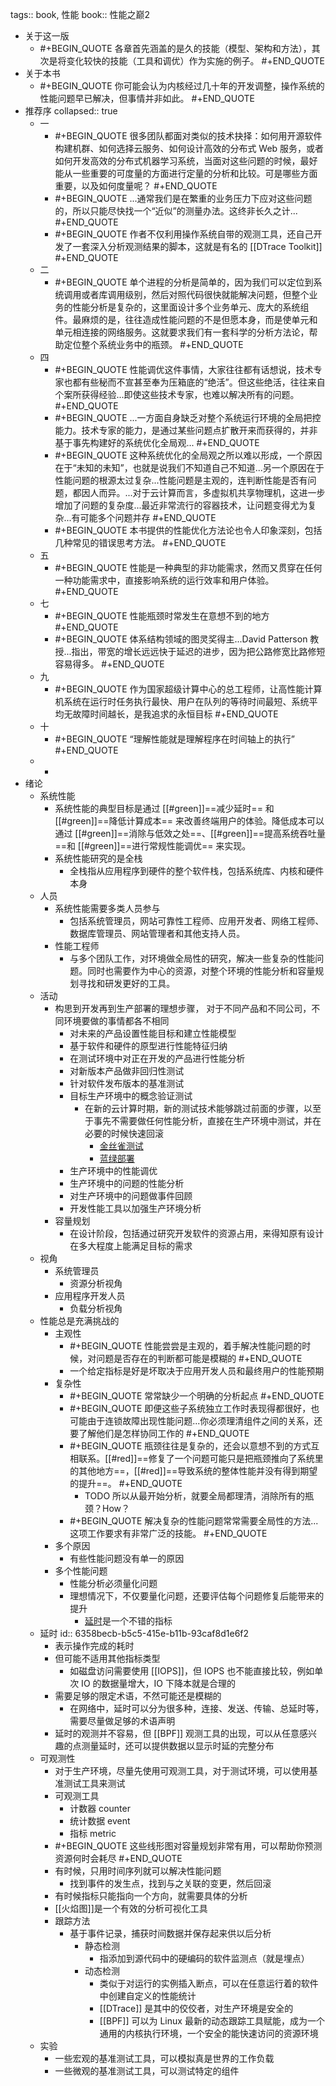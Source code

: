 tags:: book, 性能
book:: 性能之巅2

- 关于这一版
	- #+BEGIN_QUOTE
	  各章首先涵盖的是久的技能（模型、架构和方法），其次是将变化较快的技能（工具和调优）作为实施的例子。
	  #+END_QUOTE
- 关于本书
	- #+BEGIN_QUOTE
	  你可能会认为内核经过几十年的开发调整，操作系统的性能问题早已解决，但事情并非如此。
	  #+END_QUOTE
- 推荐序
  collapsed:: true
	- 一
		- #+BEGIN_QUOTE
		  很多团队都面对类似的技术抉择：如何用开源软件构建机群、如何选择云服务、如何设计高效的分布式 Web 服务，或者如何开发高效的分布式机器学习系统，当面对这些问题的时候，最好能从一些重要的可度量的方面进行定量的分析和比较。可是哪些方面重要，以及如何度量呢？
		  #+END_QUOTE
		- #+BEGIN_QUOTE
		  ...通常我们是在繁重的业务压力下应对这些问题的，所以只能尽快找一个“近似”的测量办法。这终非长久之计...
		  #+END_QUOTE
		- #+BEGIN_QUOTE
		  作者不仅利用操作系统自带的观测工具，还自己开发了一套深入分析观测结果的脚本，这就是有名的 [[DTrace Toolkit]]
		  #+END_QUOTE
	- 二
		- #+BEGIN_QUOTE
		  单个进程的分析是简单的，因为我们可以定位到系统调用或者库调用级别，然后对照代码很快就能解决问题，但整个业务的性能分析是复杂的，这里面设计多个业务单元、庞大的系统组件。最麻烦的是，往往造成性能问题的不是但愿本身，而是使单元和单元相连接的网络服务。这就要求我们有一套科学的分析方法论，帮助定位整个系统业务中的瓶颈。
		  #+END_QUOTE
	- 四
		- #+BEGIN_QUOTE
		  性能调优这件事情，大家往往都有话想说，技术专家也都有些秘而不宣甚至奉为压箱底的“绝活”。但这些绝活，往往来自个案所获得经验...即使这些技术专家，也难以解决所有的问题。
		  #+END_QUOTE
		- #+BEGIN_QUOTE
		  ...一方面自身缺乏对整个系统运行环境的全局把控能力。技术专家的能力，是通过某些问题点扩散开来而获得的，并非基于事先构建好的系统优化全局观...
		  #+END_QUOTE
		- #+BEGIN_QUOTE
		  这种系统优化的全局观之所以难以形成，一个原因在于“未知的未知”，也就是说我们不知道自己不知道...另一个原因在于性能问题的根源太过复杂...性能问题是主观的，连判断性能是否有问题，都因人而异。...对于云计算而言，多虚拟机共享物理机，这进一步增加了问题的复杂度...最近非常流行的容器技术，让问题变得尤为复杂...有可能多个问题并存
		  #+END_QUOTE
		- #+BEGIN_QUOTE
		  本书提供的性能优化方法论也令人印象深刻，包括几种常见的错误思考方法。
		  #+END_QUOTE
	- 五
		- #+BEGIN_QUOTE
		  性能是一种典型的非功能需求，然而又贯穿在任何一种功能需求中，直接影响系统的运行效率和用户体验。
		  #+END_QUOTE
	- 七
		- #+BEGIN_QUOTE
		  性能瓶颈时常发生在意想不到的地方
		  #+END_QUOTE
		- #+BEGIN_QUOTE
		  体系结构领域的图灵奖得主...David Patterson 教授...指出，带宽的增长远远快于延迟的进步，因为把公路修宽比路修短容易得多。
		  #+END_QUOTE
	- 九
		- #+BEGIN_QUOTE
		  作为国家超级计算中心的总工程师，让高性能计算机系统在运行时任务执行最快、用户在队列的等待时间最短、系统平均无故障时间越长，是我追求的永恒目标
		  #+END_QUOTE
	- 十
		- #+BEGIN_QUOTE
		  “理解性能就是理解程序在时间轴上的执行”
		  #+END_QUOTE
	-
		-
- 绪论
	- 系统性能
		- 系统性能的典型目标是通过 [[#green]]==减少延时== 和 [[#green]]==降低计算成本== 来改善终端用户的体验。降低成本可以通过 [[#green]]==消除与低效之处==、[[#green]]==提高系统吞吐量==和 [[#green]]==进行常规性能调优== 来实现。
		- 系统性能研究的是全栈
			- 全栈指从应用程序到硬件的整个软件栈，包括系统库、内核和硬件本身
	- 人员
		- 系统性能需要多类人员参与
			- 包括系统管理员，网站可靠性工程师、应用开发者、网络工程师、数据库管理员、网站管理者和其他支持人员。
		- 性能工程师
			- 与多个团队工作，对环境做全局性的研究，解决一些复杂的性能问题。同时也需要作为中心的资源，对整个环境的性能分析和容量规划寻找和研发更好的工具。
	- 活动
		- 构思到开发再到生产部署的理想步骤， 对于不同产品和不同公司，不同环境要做的事情都各不相同
			- 对未来的产品设置性能目标和建立性能模型
			- 基于软件和硬件的原型进行性能特征归纳
			- 在测试环境中对正在开发的产品进行性能分析
			- 对新版本产品做非回归性测试
			- 针对软件发布版本的基准测试
			- 目标生产环境中的概念验证测试
				- 在新的云计算时期，新的测试技术能够跳过前面的步骤，以至于事先不需要做任何性能分析，直接在生产环境中测试，并在必要的时候快速回滚
					- [金丝雀测试]([[什么是金丝雀测试]])
					- [蓝绿部署]([[什么是蓝绿部署]])
			- 生产环境中的性能调优
			- 生产环境中的问题的性能分析
			- 对生产环境中的问题做事件回顾
			- 开发性能工具以加强生产环境分析
		- 容量规划
			- 在设计阶段，包括通过研究开发软件的资源占用，来得知原有设计在多大程度上能满足目标的需求
	- 视角
		- 系统管理员
			- 资源分析视角
		- 应用程序开发人员
			- 负载分析视角
	- 性能总是充满挑战的
		- 主观性
			- #+BEGIN_QUOTE
			  性能尝尝是主观的，着手解决性能问题的时候，对问题是否存在的判断都可能是模糊的
			  #+END_QUOTE
			- 一个给定指标是好是坏取决于应用开发人员和最终用户的性能预期
		- 复杂性
			- #+BEGIN_QUOTE
			  常常缺少一个明确的分析起点
			  #+END_QUOTE
			- #+BEGIN_QUOTE
			  即便这些子系统独立工作时表现得都很好，也可能由于连锁故障出现性能问题...你必须理清组件之间的关系，还要了解他们是怎样协同工作的
			  #+END_QUOTE
			- #+BEGIN_QUOTE
			  瓶颈往往是复杂的，还会以意想不到的方式互相联系。[[#red]]==修复了一个问题可能只是把瓶颈推向了系统里的其他地方==，[[#red]]==导致系统的整体性能并没有得到期望的提升==。
			  #+END_QUOTE
				- TODO 所以从最开始分析，就要全局都理清，消除所有的瓶颈？How？
			- #+BEGIN_QUOTE
			  解决复杂的性能问题常常需要全局性的方法...这项工作要求有非常广泛的技能。
			  #+END_QUOTE
		- 多个原因
			- 有些性能问题没有单一的原因
		- 多个性能问题
			- 性能分析必须量化问题
			- 理想情况下，不仅要量化问题，还要评估每个问题修复后能带来的提升
				- [延时](((6358becb-b5c5-415e-b11b-93caf8d1e6f2)))是一个不错的指标
	- 延时
	  id:: 6358becb-b5c5-415e-b11b-93caf8d1e6f2
		- 表示操作完成的耗时
		- 但可能不适用其他指标类型
			- 如磁盘访问需要使用 [[IOPS]]，但 IOPS 也不能直接比较，例如单次 IO 的数据量增大，IO 下降本就是合理的
		- 需要足够的限定术语，不然可能还是模糊的
			- 在网络中，延时可以分为很多种，连接、发送、传输、总延时等，需要尽量做足够的术语声明
		- 延时的观测并不容易，但 [[BPF]] 观测工具的出现，可以从任意感兴趣的点测量延时，还可以提供数据以显示时延的完整分布
	- 可观测性
		- 对于生产环境，尽量先使用可观测工具，对于测试环境，可以使用基准测试工具来测试
		- 可观测工具
			- 计数器 counter
			- 统计数据 event
			- 指标 metric
		- #+BEGIN_QUOTE
		  这些线形图对容量规划非常有用，可以帮助你预测资源何时会耗尽
		  #+END_QUOTE
		- 有时候，只用时间序列就可以解决性能问题
			- 找到事件的发生点，找到与之关联的变更，然后回滚
		- 有时候指标只能指向一个方向，就需要具体的分析
		- [[火焰图]]是一个有效的分析可视化工具
		- 跟踪方法
			- 基于事件记录，捕获时间数据并保存起来供以后分析
				- 静态检测
					- 指添加到源代码中的硬编码的软件监测点（就是埋点）
				- 动态检测
					- 类似于对运行的实例插入断点，可以在任意运行着的软件中创建自定义的性能统计
					- [[DTrace]] 是其中的佼佼者，对生产环境是安全的
					- [[BPF]] 可以为 Linux 最新的动态跟踪工具赋能，成为一个通用的内核执行环境，一个安全的能快速访问的资源环境
	- 实验
		- 一些宏观的基准测试工具，可以模拟真是世界的工作负载
		- 一些微观的基准测试工具，可以测试特定的组件